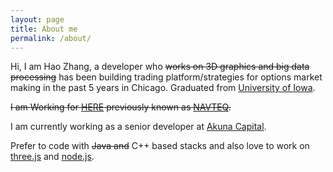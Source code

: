 ```yaml
---
layout: page
title: About me
permalink: /about/
---
```


Hi, I am Hao Zhang, a developer who ~~works on 3D graphics and big data processing~~ has been building trading platform/strategies for options market making in the past 5 years in Chicago.
Graduated from [University of Iowa](http://www.uiowa.edu).

~~I am Working for [HERE](https://here.com) previously known as [NAVTEQ](https://en.wikipedia.org/wiki/Navteq).~~

I am currently working as a senior developer at [Akuna Capital](https://akunacapital.com/).

Prefer to code with ~~Java and~~ C++ based stacks and also love to work on [three.js](http://threejs.org) and [node.js](https://nodejs.org).
